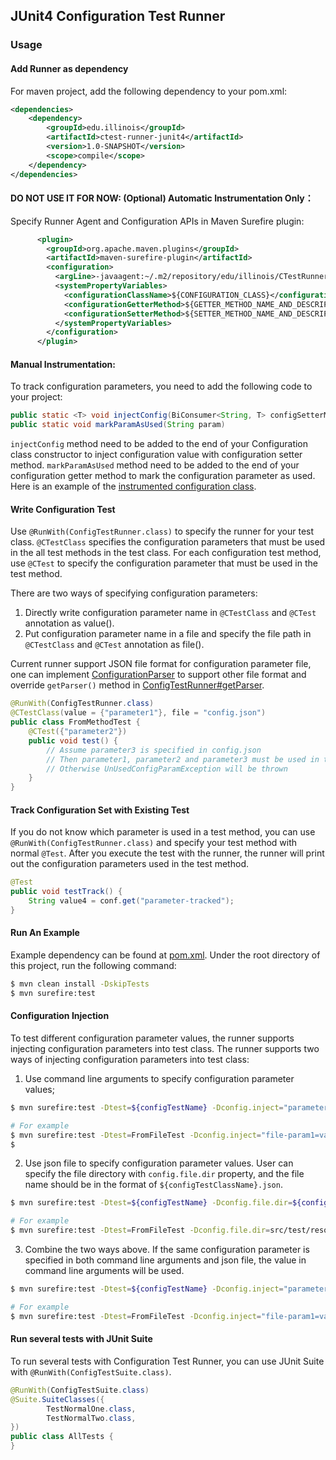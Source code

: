 ## JUnit4 Configuration Test Runner

### Usage

#### Add Runner as dependency 
For maven project, add the following dependency to your pom.xml:
```xml
<dependencies>
    <dependency>
        <groupId>edu.illinois</groupId>
        <artifactId>ctest-runner-junit4</artifactId>
        <version>1.0-SNAPSHOT</version>
        <scope>compile</scope>
    </dependency>
</dependencies>
```

#### DO NOT USE IT FOR NOW: (Optional) Automatic Instrumentation Only：
Specify Runner Agent and Configuration APIs in Maven Surefire plugin:
```xml
      <plugin>
        <groupId>org.apache.maven.plugins</groupId>
        <artifactId>maven-surefire-plugin</artifactId>
        <configuration>
          <argLine>-javaagent:~/.m2/repository/edu/illinois/CTestRunner/1.0-SNAPSHOT/CTestRunner-1.0-SNAPSHOT.jar</argLine>
          <systemPropertyVariables>
            <configurationClassName>${CONFIGURATION_CLASS}</configurationClassName>
            <configurationGetterMethod>${GETTER_METHOD_NAME_AND_DESCRIPTOR}</configurationGetterMethod>
            <configurationSetterMethod>${SETTER_METHOD_NAME_AND_DESCRIPTOR}</configurationSetterMethod>
          </systemPropertyVariables>
        </configuration>
      </plugin>
```

#### Manual Instrumentation:
To track configuration parameters, you need to add the following code to your project:
```java
public static <T> void injectConfig(BiConsumer<String, T> configSetterMethod) throws IOException
public static void markParamAsUsed(String param)
```
`injectConfig` method need to be added to the end of your Configuration class constructor to inject configuration value 
with configuration setter method. `markParamAsUsed` method need to be added to the end of your configuration getter method
to mark the configuration parameter as used.
Here is an example of the [instrumented configuration class](junit4-runner/src/test/java/Configuration.java).

#### Write Configuration Test
Use `@RunWith(ConfigTestRunner.class)` to specify the runner for your test class.
`@CTestClass` specifies the configuration parameters that must be used in the all test methods in the test class.
For each configuration test method, use `@CTest` to specify the configuration parameter that must be used in the test method.

There are two ways of specifying configuration parameters:
1. Directly write configuration parameter name in `@CTestClass` and `@CTest` annotation as value().
2. Put configuration parameter name in a file and specify the file path in `@CTestClass` and `@CTest` annotation as file().

Current runner support JSON file format for configuration parameter file, 
one can implement [ConfigurationParser](junit4-runner/src/main/java/edu/illinois/parser/ConfigurationParser.java) to support 
other file format and override `getParser()` method in [ConfigTestRunner#getParser](junit4-runner/src/main/java/edu/illinois/ConfigTestRunner.java).

```java
@RunWith(ConfigTestRunner.class)
@CTestClass(value = {"parameter1"}, file = "config.json")
public class FromMethodTest {
    @CTest({"parameter2"})
    public void test() {
        // Assume parameter3 is specified in config.json
        // Then parameter1, parameter2 and parameter3 must be used in this test method
        // Otherwise UnUsedConfigParamException will be thrown
    }
}
```

#### Track Configuration Set with Existing Test
If you do not know which parameter is used in a test method, you can use `@RunWith(ConfigTestRunner.class)` and specify
your test method with normal `@Test`.
After you execute the test with the runner, the runner will print out the configuration parameters used in the test method.
```java
@Test
public void testTrack() {
    String value4 = conf.get("parameter-tracked");
}
```

#### Run An Example
Example dependency can be found at [pom.xml](pom.xml).
Under the root directory of this project, run the following command:
```bash
$ mvn clean install -DskipTests
$ mvn surefire:test
```


#### Configuration Injection
To test different configuration parameter values, the runner supports injecting configuration parameters into test class.
The runner supports two ways of injecting configuration parameters into test class:
1. Use command line arguments to specify configuration parameter values;
```bash
$ mvn surefire:test -Dtest=${configTestName} -Dconfig.inject="parameter1=value1,parameter2=value2..."

# For example
$ mvn surefire:test -Dtest=FromFileTest -Dconfig.inject="file-param1=value1,file-param2=value2"
$ 
```

2. Use json file to specify configuration parameter values. User can specify the file directory with `config.file.dir` property, and the file name should be in the format of `${configTestClassName}.json`.
```bash
$ mvn surefire:test -Dtest=${configTestName} -Dconfig.file.dir=${configFileDir}

# For example
$ mvn surefire:test -Dtest=FromFileTest -Dconfig.file.dir=src/test/resources
```

3. Combine the two ways above. If the same configuration parameter is specified in both command line arguments and json file, the value in command line arguments will be used.
```bash
$ mvn surefire:test -Dtest=${configTestName} -Dconfig.inject="parameter1=value1,parameter2=value2..." -Dconfig.file.dir=${configFileDir}

# For example
$ mvn surefire:test -Dtest=FromFileTest -Dconfig.inject="file-param1=value1,file-param2=value2" -Dconfig.file.dir=src/test/resources
```

#### Run several tests with JUnit Suite
To run several tests with Configuration Test Runner, you can use JUnit Suite with `@RunWith(ConfigTestSuite.class)`.
```java
@RunWith(ConfigTestSuite.class)
@Suite.SuiteClasses({
        TestNormalOne.class,        
        TestNormalTwo.class,
})
public class AllTests {
}
```
